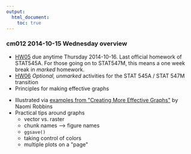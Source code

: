 ```yaml
---
output:
  html_document:
    toc: true
---
```


### cm012 2014-10-15 Wednesday overview

  * [HW05](hw05_factor-boss-files-out-in.html) due anytime Thursday 2014-10-16. Last official homework of STAT545A. For those going on to STAT547M, this means a one week break in *marked* homework.
  * [HW06](hw06_repo-hygiene-figure-boss.html) *Optional, unmarked* activities for the STAT 545A / STAT 547M transition
  * Principles for making effective graphs
   - Illustrated via [examples from "Creating More Effective Graphs"](http://shinyapps.stat.ubc.ca/r-graph-catalog/) by Naomi Robbins
- Practical tips around graphs
  - vector vs. raster
  - chunk names --> figure names
  - `ggsave()`
   - taking control of colors
   - multiple plots on a "page"

